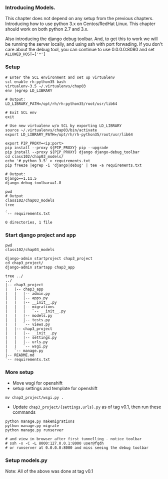 ### Introducing Models.

This chapter does not depend on any setup from the previous chapters.
Introducing how to use python 3.x on Centos/RedHat Linux. This chapter
should work on both python 2.7 and 3.x.

Also introducing the django debug toolbar.  And, to get this to work we will be
running the server locally, and using ssh with port forwading.  If you don't care
about the debug tool, you can continue to use 0.0.0.0:8080 and set `ALLOWED_HOST=['*']`

### Setup

```
# Enter the SCL environment and set up virtualenv
scl enable rh-python35 bash
virtualenv-3.5 ~/.virtualenvs/chap03
env |egrep LD_LIBRARY

# Output:
LD_LIBRARY_PATH=/opt/rh/rh-python35/root/usr/lib64

# Exit SCL env
exit

# Use new virtualenv w/o SCL by exporting LD_LIBRARY
source ~/.virtualenvs/chap03/bin/activate
export LD_LIBRARY_PATH=/opt/rh/rh-python35/root/usr/lib64

export PIP_PROXY=<ip:port>
pip install --proxy ${PIP_PROXY} pip --upgrade
pip install --proxy ${PIP_PROXY} django django-debug_toolbar
cd class102/chap03_models/
echo '# python 3.5' > requirements.txt
pip freeze |egrep -i 'django|debug' | tee -a requirements.txt

# Output:
Django==1.11.5
django-debug-toolbar==1.8

pwd
# Output
class102/chap03_models
tree
.
`-- requirements.txt

0 directories, 1 file
```

### Start django project and app
```
pwd
class102/chap03_models

django-admin startproject chap3_project
cd chap3_project/
django-admin startapp chap3_app

tree ../
../
|-- chap3_project
|   |-- chap3_app
|   |   |-- admin.py
|   |   |-- apps.py
|   |   |-- __init__.py
|   |   |-- migrations
|   |   |   `-- __init__.py
|   |   |-- models.py
|   |   |-- tests.py
|   |   `-- views.py
|   |-- chap3_project
|   |   |-- __init__.py
|   |   |-- settings.py
|   |   |-- urls.py
|   |   `-- wsgi.py
|   `-- manage.py
|-- README.md
`-- requirements.txt
```

### More setup
* Move wsgi for openshift
* setup settings and template for openshift

```
mv chap3_project/wsgi.py .
```

* Update `chap3_project/{settings,urls}.py` as of tag v0.1, then run these commands

```
python manage.py makemigrations
python manage.py migrate
python manage.py runserver

# and view in browser after first tunnelling - notice toolbar
# ssh -x -C -L 8000:127.0.0.1:8000 user@fqdn
# or runserver at 0.0.0.0:8000 and miss seeing the debug toolbar
```

### Setup models.py
Note: All of the above was done at tag v0.1


